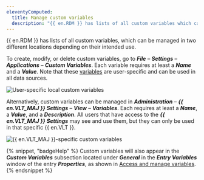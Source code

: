 ```yaml
---
eleventyComputed:
  title: Manage custom variables
  description: "{{ en.RDM }} has lists of all custom variables which can be managed in two different locations depending on their intended use."
---
```

{{ en.RDM }} has lists of all custom variables, which can be managed in two different locations depending on their intended use.

To create, modify, or delete custom variables, go to ***File*** – ***Settings*** – ***Applications*** – ***Custom Variables***. Each variable requires at least a ***Name*** and a ***Value***. Note that these [variables](/rdm/concepts/intermediate-concepts/variables/) are user-specific and can be used in all data sources.

![User-specific local custom variables](https://cdnweb.devolutions.net/docs/RDMW4008_2024_1.png)

Alternatively, custom variables can be managed in ***Administration*** – ***{{ en.VLT_MAJ }} Settings*** – ***View*** – ***Variables***. Each requires at least a ***Name***, a ***Value***, and a ***Description***. All users that have access to the ***{{ en.VLT_MAJ }} Settings*** may see and use them, but they can only be used in that specific {{ en.VLT }}.

![{{ en.VLT_MAJ }}-specific custom variables](https://cdnweb.devolutions.net/docs/RDMW4009_2024_1.png)

{% snippet, "badgeHelp" %}
Custom variables will also appear in the ***Custom Variables*** subsection located under ***General*** in the ***Entry Variables*** window of the entry ***Properties***, as shown in [Access and manage variables](/rdm/kb/rdm-windows/knowledge-base/access-manage-rdm-variables/). 
{% endsnippet %}